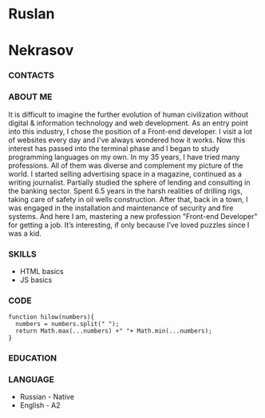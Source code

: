 # Ruslan 
# Nekrasov


### CONTACTS


### ABOUT ME
It is difficult to imagine the further evolution of human civilization without digital & information technology and web development. As an entry point into this industry, I chose the position of a Front-end developer. I visit a lot of websites every day and I've always wondered how it works. Now this interest has passed into the terminal phase and I began to study programming languages on my own. In my 35 years, I have tried many professions. All of them was diverse and complement my picture of the world. I started selling advertising space in a magazine, continued as a writing journalist. Partially studied the sphere of lending and consulting in the banking sector. Spent 6.5 years in the harsh realities of drilling rigs, taking care of safety in oil wells construction. After that, back in a town, I was engaged in the installation and maintenance of security and fire systems. And here I am, mastering a new profession "Front-end Developer" for getting a job. It’s interesting, if only because I’ve loved puzzles since I was a kid.


### SKILLS
* HTML basics
* JS basics



### CODE
```
function hilow(numbers){
  numbers = numbers.split(" ");
  return Math.max(...numbers) +" "+ Math.min(...numbers);
}
```

### EDUCATION



### LANGUAGE
- Russian - Native
- English - A2
